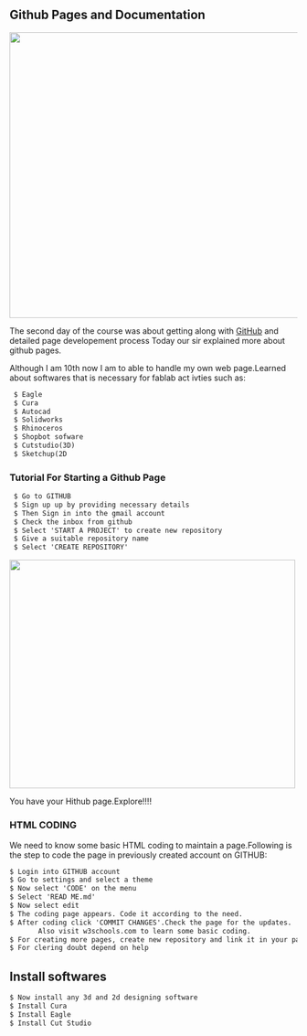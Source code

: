 ## Github Pages and Documentation
<img src="https://shaheenhyderk.github.io/g.png" width="900" height="500">

The second day of the course was about getting along with [GitHub](https://github.com/) and detailed page developement process
Today our sir explained more about github pages. 

Although I am 10th now I am to able to handle my own web page.Learned about softwares that is necessary for fablab act ivties such as:

```markdown
 $ Eagle
 $ Cura
 $ Autocad
 $ Solidworks
 $ Rhinoceros
 $ Shopbot sofware
 $ Cutstudio(3D)
 $ Sketchup(2D
 ```

###  Tutorial For Starting a Github Page

```markdown             
 $ Go to GITHUB
 $ Sign up up by providing necessary details
 $ Then Sign in into the gmail account
 $ Check the inbox from github
 $ Select 'START A PROJECT' to create new repository
 $ Give a suitable repository name
 $ Select 'CREATE REPOSITORY'
```
<img src="https://shaheenhyderk.github.io/IMG_20170808_223111.jpg" width="500" height="400">

 You have your Hithub page.Explore!!!!
  
### HTML CODING
    
 We need to know some basic HTML coding to maintain a page.Following
 is the step to code the page in previously created account on GITHUB:
```markdown
$ Login into GITHUB account
$ Go to settings and select a theme
$ Now select 'CODE' on the menu
$ Select 'READ ME.md'
$ Now select edit
$ The coding page appears. Code it according to the need.
$ After coding click 'COMMIT CHANGES'.Check the page for the updates.
       Also visit w3schools.com to learn some basic coding.
$ For creating more pages, create new repository and link it in your page
$ For clering doubt depend on help
```

## Install softwares

```markdown
$ Now install any 3d and 2d designing software
$ Install Cura
$ Install Eagle
$ Install Cut Studio
```

